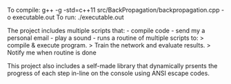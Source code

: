 To compile: 
	g++ -g -std=c++11 src/BackPropagation/backpropagation.cpp -o executable.out
To run:
	./executable.out
	
The project includes multiple scripts that:
	- compile code
	- send my a personal email
	- play a sound
	- runs a routine of multiple scripts to:
		> compile & execute program. 
		> Train the network and evaluate results. 
		> Notify me when routine is done
	
This project also includes a self-made library that dynamically prsents the progress of each step in-line on the console using ANSI escape codes.
